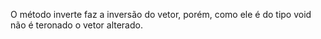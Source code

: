 O método inverte faz a inversão do vetor, porém, como ele é do tipo void não é teronado o vetor alterado.